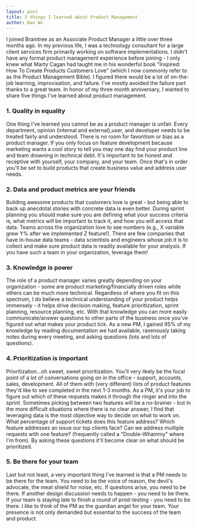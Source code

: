 ```yaml
---
layout: post
title: 5 things I learned about Product Management
author: Dan Wu
---
```


I joined Braintree as an Associate Product Manager a little over three months ago. In my previous life, I was a technology consultant for a large client services firm primarily working on software implementations. I didn't have any formal product management experience before joining - I only knew what Marty Cagan had taught me in his wonderful book "Inspired: How To Create Products Customers Love" (which I now commonly refer to as the Product Management Bible). I figured there would be a lot of on-the-job learning, improvisation, and failure. I've mostly avoided the failure part thanks to a great team. In honor of my three month anniversary, I wanted to share five things I've learned about product management.

### 1. Quality in equality

One thing I've learned you cannot be as a product manager is unfair. Every department, opinion (internal and external),user, and developer needs to be treated fairly and understood. There is no room for favoritism or bias as a product manager. If you only focus on feature development because marketing wants a cool story to tell you may one day find your product line and team drowning in technical debt. It's important to be honest and receptive with yourself, your company, and your team. Once that's in order you'll be set to build products that create business value and address user needs.

### 2. Data and product metrics are your friends

Building awesome products that customers love is great - but being able to back up anecdotal stories with concrete data is even better. During sprint planning you should make sure you are defining what your success criteria is, what metrics will be important to track it, and how you will access that data. Teams across the organization love to see numbers (e.g., X variable grew Y% after we implemented Z feature!). There are few companies that have in-house data teams - data scientists and engineers whose job it is to collect and make sure product data is readily available for your analysis. If you have such a team in your organization, leverage them!

### 3. Knowledge is power

The role of a product manager varies greatly depending on your organization - some are product marketing/financially driven roles while others can be much more technical. Regardless of where you fit on this spectrum, I do believe a technical understanding of your product helps immensely - it helps drive decision making, feature prioritization, sprint planning, resource planning, etc. With that knowledge you can more easily communicate/answer questions to other parts of the business once you've figured out what makes your product tick. As a new PM, I gained 95% of my knowledge by reading documentation we had available, ravenously taking notes during every meeting, and asking questions (lots and lots of questions).

### 4. Prioritization is important

Prioritization...oh sweet, sweet prioritization. You'll very likely be the focal point of a lot of conversations going on in the office - support, accounts, sales, development. All of them with (very different) lists of product features they'd like to see completed in the next 1-3 months. As a PM, it's your job to figure out which of these requests makes it through the ringer and into the sprint. Sometimes picking between two features will be a no-brainer - but in the more difficult situations where there is no clear answer, I find that leveraging data is the most objective way to decide on what to work on. What percentage of support tickets does this feature address? Which feature addresses an issue our top clients face? Can we address multiple requests with one feature? (frequently called a "Double-Whammy" where I'm from). By asking these questions it'll become clear on what should be prioritized.

### 5. Be there for your team

Last but not least, a very important thing I've learned is that a PM needs to be there for the team. You need to be the voice of reason, the devil's advocate, the meat shield for noise, etc. If questions arise, you need to be there. If another design discussion needs to happen - you need to be there. If your team is staying late to finish a round of prod-testing - you need to be there. I like to think of the PM as the guardian angel for your team. Your presence is not only demanded but essential to the success of the team and product.